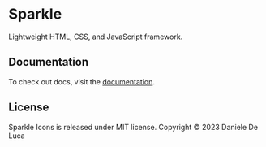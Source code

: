 # Sparkle

Lightweight HTML, CSS, and JavaScript framework.

## Documentation

To check out docs, visit the [documentation](https://danieledeluca.github.io/sparkle/).

## License

Sparkle Icons is released under MIT license. Copyright © 2023 Daniele De Luca
